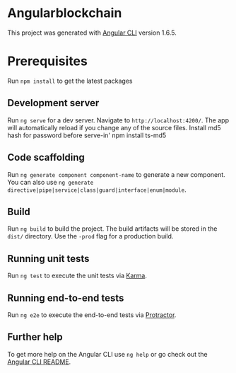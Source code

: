 # Angularblockchain

This project was generated with [Angular CLI](https://github.com/angular/angular-cli) version 1.6.5.

# Prerequisites
Run `npm install` to get the latest packages

## Development server

Run `ng serve` for a dev server. Navigate to `http://localhost:4200/`. The app will automatically reload if you change any of the source files.
Install md5 hash for password before serve-in'
npm install ts-md5

## Code scaffolding

Run `ng generate component component-name` to generate a new component. You can also use `ng generate directive|pipe|service|class|guard|interface|enum|module`.

## Build

Run `ng build` to build the project. The build artifacts will be stored in the `dist/` directory. Use the `-prod` flag for a production build.

## Running unit tests

Run `ng test` to execute the unit tests via [Karma](https://karma-runner.github.io).

## Running end-to-end tests

Run `ng e2e` to execute the end-to-end tests via [Protractor](http://www.protractortest.org/).

## Further help

To get more help on the Angular CLI use `ng help` or go check out the [Angular CLI README](https://github.com/angular/angular-cli/blob/master/README.md).
